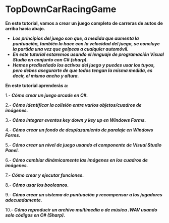 # TopDownCarRacingGame

**En este tutorial, vamos a crear un juego completo de carreras de autos de arriba hacia abajo.** 

- **_Los principios del juego son que, a medida que aumenta la puntuación, también lo hace con la velocidad del juego, se concluye la partida una vez que golpeas a cualquier automóvil._**
- **_En este tutorial estaremos usando el lenguaje de programación Visual Studio en conjunto con C# (sharp)._**
- **_Hemos prediseñado los activos del juego y puedes usar los tuyos, pero debes asegurarte de que todos tengan la misma medida, es decir, el mismo ancho y altura._**

**En este tutorial aprenderás a:**

1.- **_Cómo crear un juego arcade en C#._**

2.- **_Cómo identificar la colisión entre varios objetos/cuadros de imágenes._**

3.- **_Cómo integrar eventos key down y key up en Windows Forms._**

4.- **_Cómo crear un fondo de desplazamiento de paralaje en Windows Forms._**

5.- **_Cómo crear un nivel de juego usando el componente de Visual Studio Panel._**

6.- **_Cómo cambiar dinámicamente las imágenes en los cuadros de imágenes._**

7.- **_Cómo crear y ejecutar funciones._**

8.- **_Cómo usar los booleanos._**

9.- **_Cómo crear un sistema de puntuación y recompensar a los jugadores adecuadamente._**

10.- **_Cómo reproducir un archivo multimedia o de música .WAV usando solo códigos en C# (Sharp)._**

